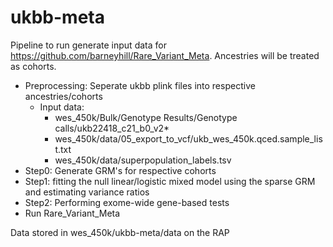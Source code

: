 # ukbb-meta

Pipeline to run generate input data for https://github.com/barneyhill/Rare_Variant_Meta. Ancestries will be treated as cohorts.
- Preprocessing: Seperate ukbb plink files into respective ancestries/cohorts
  - Input data:
    - wes_450k/Bulk/Genotype Results/Genotype calls/ukb22418_c21_b0_v2*
    - wes_450k/data/05_export_to_vcf/ukb_wes_450k.qced.sample_list.txt
    - wes_450k/data/superpopulation_labels.tsv
- Step0: Generate GRM's for respective cohorts
- Step1: fitting the null linear/logistic mixed model using the sparse GRM and estimating variance ratios
- Step2: Performing exome-wide gene-based tests
- Run Rare_Variant_Meta

Data stored in wes_450k/ukbb-meta/data on the RAP
